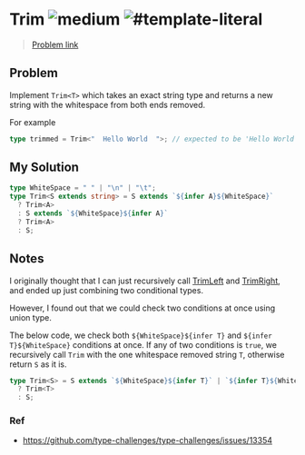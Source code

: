 <h1>Trim <img src="https://img.shields.io/badge/-medium-d9901a" alt="medium"/> <img src="https://img.shields.io/badge/-%23template--literal-999" alt="#template-literal"/></h1>

> [Problem link](https://github.com/type-challenges/type-challenges/blob/main/questions/00108-medium-trim)

<h2> Problem </h2>

Implement `Trim<T>` which takes an exact string type and returns a new string with the whitespace from both ends removed.

For example

```ts
type trimmed = Trim<"  Hello World  ">; // expected to be 'Hello World'
```

<h2> My Solution </h2>

```ts
type WhiteSpace = " " | "\n" | "\t";
type Trim<S extends string> = S extends `${infer A}${WhiteSpace}`
  ? Trim<A>
  : S extends `${WhiteSpace}${infer A}`
  ? Trim<A>
  : S;
```

<h2> Notes </h2>

I originally thought that I can just recursively call [TrimLeft](/medium/106-trim-left.md) and [TrimRight](/medium/4803-trim-right.md), and ended up just combining two conditional types.

However, I found out that we could check two conditions at once using union type.

The below code, we check both `${WhiteSpace}${infer T}` and `${infer T}${WhiteSpace}` conditions at once. If any of two conditions is `true`, we recursively call `Trim` with the one whitespace removed string `T`, otherwise return `S` as it is.

```ts
type Trim<S> = S extends `${WhiteSpace}${infer T}` | `${infer T}${WhiteSpace}`
  ? Trim<T>
  : S;
```

<h3> Ref </h3>

- https://github.com/type-challenges/type-challenges/issues/13354
